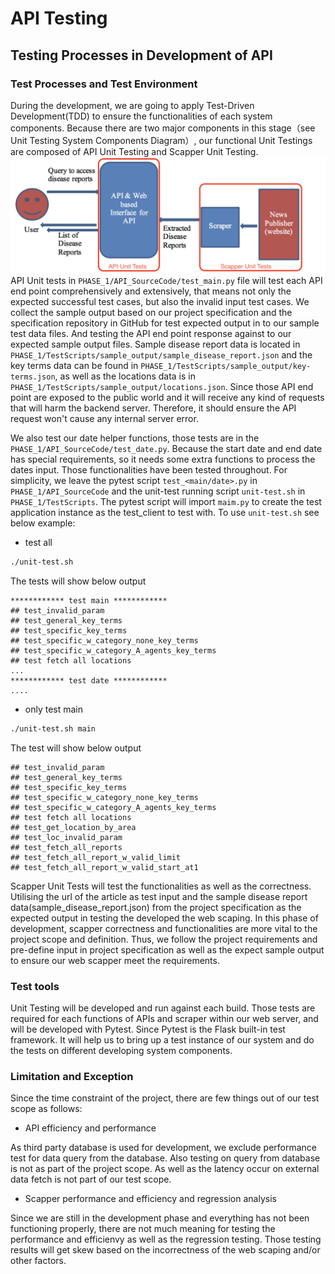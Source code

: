 [//]: # ( 3.1. API	Testing D2)
# API Testing

[//]: # ( • Describe	the	testing	processes	used	in	the	development	of API,	referring	to	the	data	and	scripts	included	in	Phase_1	folder.	This	should	describe	your testing	environment	and/or tools	used,	and	limitation e.g.	things	that	are	not	tested.	Describe	your testing	process	i.e.	how	your	team	conducts	testing using	the	test	data	e.g.	in	which	order	and	an overview	of	test	cases,	testing	data	and	testing	results.)
## Testing Processes in Development of API
### Test Processes and Test Environment
During the development, we are going to apply Test-Driven Development(TDD) to ensure the functionalities of each system components. 
Because there are two major components in this stage（see Unit Testing System Components Diagram）, our functional Unit Testings are composed of API Unit Testing and Scapper Unit Testing.
 ![Unit Testing System Components Diagram](testing-components.png "Unit Testing")
API Unit tests in `PHASE_1/API_SourceCode/test_main.py` file will test each API end point comprehensively and extensively, that means not only the expected successful test cases, but also the invalid input test cases. We collect the sample output based on our project specification and the specification repository in GitHub for test expected output in to our sample test data files.  And testing the API end point response against to our expected sample output files. Sample disease report data is located in `PHASE_1/TestScripts/sample_output/sample_disease_report.json` and the key terms data can be found in `PHASE_1/TestScripts/sample_output/key-terms.json`, as well as the locations data is in `PHASE_1/TestScripts/sample_output/locations.json`. Since those API end point are exposed to the public world and it will receive any kind of requests that will harm the backend server. Therefore, it should ensure the API request won't cause any internal server error.

We also test our date helper functions, those tests are in the `PHASE_1/API_SourceCode/test_date.py`. Because the start date and end date has special requirements, so it needs some extra functions to process the dates input. Those functionalities have been tested throughout.
For simplicity, we leave the pytest script `test_<main/date>.py` in `PHASE_1/API_SourceCode` and the unit-test running script `unit-test.sh` in `PHASE_1/TestScripts`. The pytest script will import `maim.py` to create the test application instance as the test_client to test with.
To use `unit-test.sh` see below example:
  * test all
  ```bash
  ./unit-test.sh
  ```
  The tests will show below output
  ```
  ************ test main ************
## test_invalid_param
## test_general_key_terms
## test_specific_key_terms
## test_specific_w_category_none_key_terms
## test_specific_w_category_A_agents_key_terms
## test fetch all locations
...
************ test date ************
....
 ```
 * only test main
  ```bash
  ./unit-test.sh main
  ```
  The test will show below output
  ```
  ## test_invalid_param
  ## test_general_key_terms
  ## test_specific_key_terms
  ## test_specific_w_category_none_key_terms
  ## test_specific_w_category_A_agents_key_terms
  ## test fetch all locations
  ## test_get_location_by_area
  ## test_loc_invalid_param
  ## test_fetch_all_reports
  ## test_fetch_all_report_w_valid_limit
  ## test_fetch_all_report_w_valid_start_at1
  ```

Scapper Unit Tests will test the functionalities as well as the correctness. Utilising the url of the article as test input and the sample disease report data(sample_disease_report.json) from the project specification as the expected output in testing the developed the web scaping. In this phase of development, scapper correctness and functionalities are more vital to the project scope and definition. Thus, we follow the project requirements and pre-define input in project specification as well as the expect sample output to ensure our web scapper meet the requirements.

### Test tools
 Unit Testing will be developed and run against each build. Those tests are required for each functions of APIs and scraper within our web server, and will be developed with Pytest. Since Pytest is the Flask built-in test framework. It will help us to bring up a test instance of our system and do the tests on different developing system components.

### Limitation and Exception 
 Since the time constraint of the project, there are few things out of our test scope as follows:
 * API efficiency and performance

 As third party database is used for development, we exclude performance test for data query from the database. Also testing on query from database is not as part of the project scope. As well as the latency occur on external data fetch is not part of our test scope.
 * Scapper performance and efficiency and regression analysis
 
 Since we are still in the development phase and everything has not been functioning properly, there are not much meaning for testing the performance and efficienvy as well as the regression testing. Those testing results will get skew based on the incorrectness of the web scaping and/or other factors.


[//]: # ( • Describe	the	output	of	testing	and	what	actions	you	took to	improve	the	test results. At	D2	your	Phase_1/TestScripts	folder	should	contain:)
[//]: # (1. Test	input	files	)
[//]: # (2. Test	configuration	files	if	any)	
[//]: # (3. Result	files	if	any)
[//]: # (4. Software	or	scripts	used	during	testing	if	any)






















[//]: # (3.2. Platform Testing D4)
[//]: # (• Describe	the	testing	processes	used	in	the development of	the	platform.	You	may	include	a	sub-folder	in	Phase_2	folder	to	include	any	data,	scripts	you	used	to	test	the	platform. • Describe	the	output	of	testing	and	what	actions	you	took	to	improve	the	test results.)
